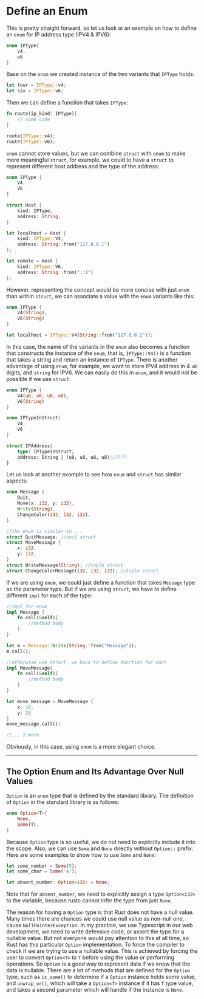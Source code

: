 # Define an Enum

This is pretty straight forward, so let us look at an example on how to define an ```enum``` for IP address type (IPV4 & IPV6):

```rust
enum IPType{
    v4,
    v6
}
```

Base on the ```enum``` we created instance of the two variants that ```IPType``` holds:

```rust
let four = IPType::v4;
let six = IPType::v6;
```

Then we can define a function that takes ```IPType```:

```rust
fn route(ip_kind: IPType){
    // some code
}

route(IPType::v4);
route(IPType::v6);
```

```enum``` cannot store values, but we can combine ```struct``` with ```enum``` to make more meaningful ```struct```, for example, we could to have a ```struct``` to represent different host address and the type of the address:

```rust
enum IPType {
    V4,
    V6
}

struct Host {
    kind: IPType,
    address: String,
}

let localhost = Host {
    kind: IPType::V4,
    address: String::from("127.0.0.1")
};

let remote = Host {
    kind: IPType::V6,
    address: String::from("::1")
};
```

However, representing the concept would be more concise with just ```enum``` than within ```struct```, we can associate a value with the ```enum``` variants like this:

```rust
enum IPType {
    V4(String),
    V6(String)
}

let localhost = IPType::V4(String::from("127.0.0.1"));
```

In this case, the name of the variants in the ```enum``` also becomes a function that constructs the instance of the ```enum```, that is, ```IPType::V4()``` is a function that takes a string and return an instance of ```IPType```. There is another advantage of using ```enum```, for example, we want to store IPV4 address in 4 ```u8``` digits, and ```string``` for IPV6. We can easily do this in ```enum```, and it would not be possible if we use ```struct```:

```rust
enum IPType {
    V4(u8, u8, u8, u8),
    V6(String)
}

enum IPTypeInStruct{
    V4, 
    V6
}

struct IPAddress{
    type: IPTypeInStruct,
    address: String | (u8, u8, u8, u8)//????
}
```

Let us look at another example to see how ```enum``` and ```struct``` has similar aspects:

```rust
enum Message {
    Quit,
    Move{x: i32, y: i32},
    Write(String),
    ChangeColor(i32, i32, i32),
}

//the enum is similar to ...
struct QuitMessage; //unit struct
struct MoveMessage {
    x: i32,
    y: i32,
}
struct WriteMessage(String); //tuple struct
struct ChangeColorMessage(i32, i32, i32); //tuple struct
```

If we are using ```enum```, we could just define a function that takes ```Message``` type as the parameter type. But if we are using ```struct```, we have to define different ```impl``` for each of the type:

```rust
//impl for enum 
impl Message {
    fn call(&self){
        //method body
    }
}

let m = Message::Write(String::from("Message"));
m.call();

//otherwise use struct, we have to define function for each
impl MoveMessage{
    fn call(&self){
        //method body
    }
}

let move_message = MoveMessage {
    x: 10,
    y: 20
}
move_message.call();

//... 2 more
```

Obviously, in this case, using ```enum``` is a more elegant choice.

---

## The Option Enum and Its Advantage Over Null Values

```Option``` is an ```enum``` type that is defined by the standard library. The definition of ```Option``` in the standard library is as follows:

```rust
enum Option<T>{
    None,
    Some(T),
}
```

Because ```Option``` type is so useful, we do not need to explicitly include it into the scope. Also, we can use ```Some``` and ```None``` directly without ```Option::``` prefix. Here are some examples to show how to use ```Some``` and ```None```:

```rust
let some_number = Some(5);
let some_char = Some('a');

let absent_number: Option<i32> = None;
```

Note that for ```absent_number```, we need to explicitly assign a type ```Option<i32>``` to the variable, because rustc cannot infer the type from just ```None```.

The reason for having a ```Option``` type is that Rust does not have a null value.
Many times there are chances we could use null value as non-null one, cause ```NullPointerException```. In my practice, we use Typescript in our web development, we need to write defensive code, or assert the type for a nullable value. But not everyone would pay attention to this at all time, so Rust has this particular ```Option``` implementation. To force the compiler to check if we are trying to use a nullable value. This is achieved by forcing the user to convert ```Option<T>``` to ```T``` before using the value or performing operations. So ```Option``` is a good way to represent data if we know that the data is nullable. There are a lot of methods that are defined for the ```Option``` type, such as ```is_some()``` to determine if a ```Option``` instance holds some value, and ```unwrap_or()```, which will take a ```Option<T>``` instance if it has ```T``` type value, and takes a second parameter which will handle if the instance is ```None```.
